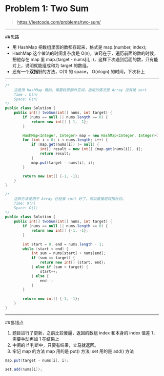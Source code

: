 # Problem 1: Two Sum


> https://leetcode.com/problems/two-sum/

---------------
##思路
* 用 HashMap 把数组里面的数都存起来，格式是 map.(number, index);
* HashMap 这个做法的时间复杂度是 O(n)，诀窍在于，遍历前面的数的时候，把他存在 map 里 map.(target - nums[i], i)，这样下次遇到后面的数，只有能对上，说明就能组成和为 target 的数组。
* 还有一个**双指针**的方法，O(1) 的 space， O(nlogn) 的时间，下次补上

-------------
```java
/*
    这是用 HashMap 做的，需要耗费额外空间。适用的情况是 Array 没有被 sort
    Time : O(n)
    Space: O(n)
*/
public class Solution {
    public int[] twoSum(int[] nums, int target) {
        if (nums == null || nums.length == 0) {
            return new int[] {-1, -1};
        }
        
        HashMap<Integer, Integer> map = new HashMap<Integer, Integer>();
        for (int i = 0; i < nums.length; i++) {
            if (map.get(nums[i]) != null) {
                int[] result = new int[] {map.get(nums[i]), i};
                return result;
            }
            map.put(target - nums[i], i);
        }
        
        return new int[] {-1, -1};
    }
}
```


```java
/*
    这种方法使用于 Array 已经被 sort 好了。可以直接用双指针扫。
    Time: O(n)
    Space: O(1)
*/
public class Solution {
    public int[] twoSum(int[] nums, int target) {
        if (nums == null || nums.length == 0) {
            return new int[] {-1, -1};
        }
    
        int start = 0, end = nums.length - 1;
        while (start < end) {
            int sum = nums[start] + nums[end]; 
            if (sum == target) {
                return new int[] {start, end};
            } else if (sum < target) {
                start++;
            } else {
                end--;
            }
        }
        
        return new int[] {-1, -1};
    }
}

```


--------
##易错点

1. 题目进行了更新，之前比较傻逼，返回的数组 index 和本身的 index 值差 1，需要手动再加 1 在结果上
2. 中间的 if 判断中，只要有结果，立马就返回。
3. 牢记 map 的方法
map 用的是 put() 方法; set 用的是 add() 方法
```java
map.put(target - nums[i], i);
```
```java
set.add(nums[i]);
```
























